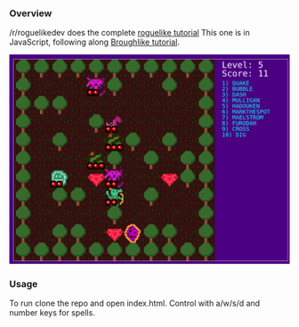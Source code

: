 ### Overview
/r/roguelikedev does the complete [roguelike tutorial](https://old.reddit.com/r/roguelikedev/comments/grccvt/roguelikedev_does_the_complete_roguelike_tutorial/)
This one is in JavaScript, following along [Broughlike tutorial](https://nluqo.github.io/broughlike-tutorial/).

![Current look](Screenshot.png?raw=true "Current look")

### Usage

To run clone the repo and open index.html.
Control with a/w/s/d and number keys for spells.
